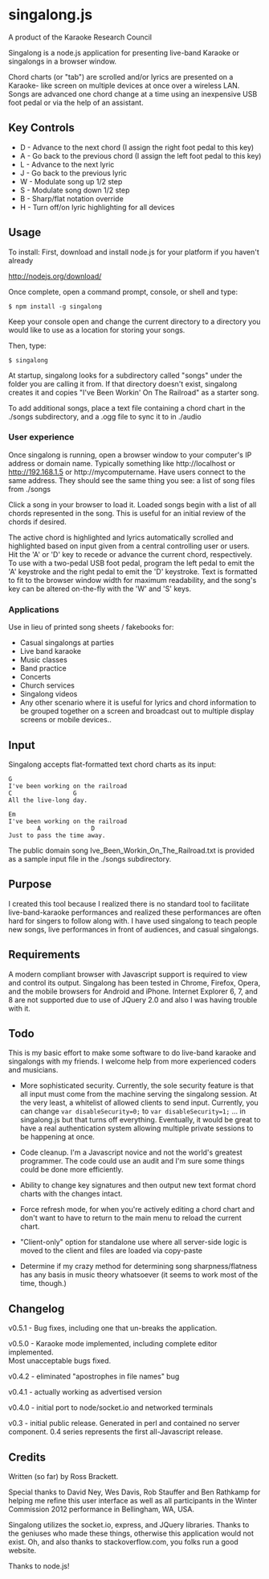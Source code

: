 # singalong.js
A product of the Karaoke Research Council

Singalong is a node.js application for presenting live-band Karaoke or 
singalongs in a browser window.

Chord charts (or "tab") are scrolled and/or lyrics are presented on a Karaoke-
like screen on multiple devices at once over a wireless LAN. Songs are advanced 
one chord change at a time using an inexpensive USB foot pedal or via the help 
of an assistant.

## Key Controls
* D - Advance to the next chord (I assign the right foot pedal to this key) 
* A - Go back to the previous chord (I assign the left foot pedal to this key) 
* L - Advance to the next lyric
* J - Go back to the previous lyric 
* W - Modulate song up 1/2 step 
* S - Modulate song down 1/2 step 
* B - Sharp/flat notation override 
* H - Turn off/on lyric highlighting for all devices

## Usage 
To install:
First, download and install node.js for your platform if you haven't already 

http://nodejs.org/download/

Once complete, open a command prompt, console, or shell and type:

```$ npm install -g singalong```

Keep your console open and change the current directory to a directory you 
would like to use as a location for storing your songs.

Then, type:
 
```$ singalong```

At startup, singalong looks for a subdirectory called "songs" under the folder you 
are calling it from. If that directory doesn't exist, singalong creates it and 
copies "I've Been Workin' On The Railroad" as a starter song.

To add additional songs, place a text file containing a chord chart in 
the ./songs subdirectory, and a .ogg file to sync it to in ./audio

### User experience
Once singalong is running, open a browser window to your computer's IP address 
or domain name.  Typically something like http://localhost or http://192.168.1.5
or http://mycomputername.  Have users connect to the same address. They should see 
the same thing you see: a list of song files from ./songs

Click a song in your browser to load it.  Loaded songs begin with a list of all 
chords represented in the song. This is useful for an initial review of the 
chords if desired.

The active chord is highlighted and lyrics automatically scrolled and 
highlighted based on input given from a central controlling user or users.  
Hit the 'A' or 'D' key to recede or advance the current chord, respectively.  
To use with a two-pedal USB foot pedal, program the left pedal to emit the 
'A' keystroke and the right pedal to emit the 'D' keystroke. Text is 
formatted to fit to the browser window width for maximum readability, 
and the song's key can be altered on-the-fly with the 'W' and 'S' keys. 

### Applications
Use in lieu of printed song sheets / fakebooks for:
* Casual singalongs at parties
* Live band karaoke
* Music classes
* Band practice
* Concerts
* Church services
* Singalong videos
* Any other scenario where it is useful for lyrics and chord information to be 
grouped together on a screen and broadcast out to multiple display screens or 
mobile devices..


## Input
Singalong accepts flat-formatted text chord charts as its input:

```
G
I've been working on the railroad
C                 G
All the live-long day.

Em
I've been working on the railroad
        A              D
Just to pass the time away.
```

The public domain song Ive_Been_Workin_On_The_Railroad.txt is provided as a 
sample input file in the ./songs subdirectory.

## Purpose
I created this tool because I realized there is no standard tool to facilitate 
live-band-karaoke performances and realized these performances are often hard 
for singers to follow along with. I have used singalong to teach 
people new songs, live performances in front of audiences, and casual singalongs.

## Requirements 
A modern compliant browser with Javascript support is required to view and 
control its output. Singalong has been tested in Chrome, Firefox, Opera, and 
the mobile browsers for Android and iPhone. Internet Explorer 6, 7, and 8 
are not supported due to use of JQuery 2.0 and also I was having trouble with
it. 

## Todo 
This is my basic effort to make some software to do live-band karaoke and 
singalongs with my friends. I welcome help from more experienced coders
and musicians.

* More sophisticated security. Currently, the sole security feature is that
all input must come from the machine serving the singalong session. At the
very least, a whitelist of allowed clients to send input. Currently, you can
change 
```var disableSecurity=0;```
to
```var disableSecurity=1;```
... in singalong.js but that turns off everything.
Eventually, it would be great to have a real authentication system allowing
multiple private sessions to be happening at once.

* Code cleanup. I'm a Javascript novice and not the world's greatest programmer. 
The code could use an audit and I'm sure some things could be done more 
efficiently.

* Ability to change key signatures and then output new text format chord charts
with the changes intact.

* Force refresh mode, for when you're actively editing a chord chart and don't
want to have to return to the main menu to reload the current chart.

* "Client-only" option for standalone use where all server-side logic is moved to
the client and files are loaded via copy-paste

* Determine if my crazy method for determining song sharpness/flatness has any
basis in music theory whatsoever (it seems to work most of the time, though.)

## Changelog 
v0.5.1 - Bug fixes, including one that un-breaks the application.

v0.5.0 - Karaoke mode implemented, including complete editor implemented.  
Most unacceptable bugs fixed.

v0.4.2 - eliminated "apostrophes in file names" bug

v0.4.1 - actually working as advertised version

v0.4.0 - initial port to node/socket.io and networked terminals

v0.3 - initial public release. Generated in perl and contained no server 
component. 0.4 series represents the first all-Javascript release.

## Credits
Written (so far) by Ross Brackett.

Special thanks to David Ney, Wes Davis, Rob Stauffer and Ben Rathkamp 
for helping me refine this user interface as well as all participants in the 
Winter Commission 2012 performance in Bellingham, WA, USA.

Singalong utilizes the socket.io, express, and JQuery libraries. Thanks to the geniuses
who made these things, otherwise this application would not exist. Oh, and also
thanks to stackoverflow.com, you folks run a good website.

Thanks to node.js!
